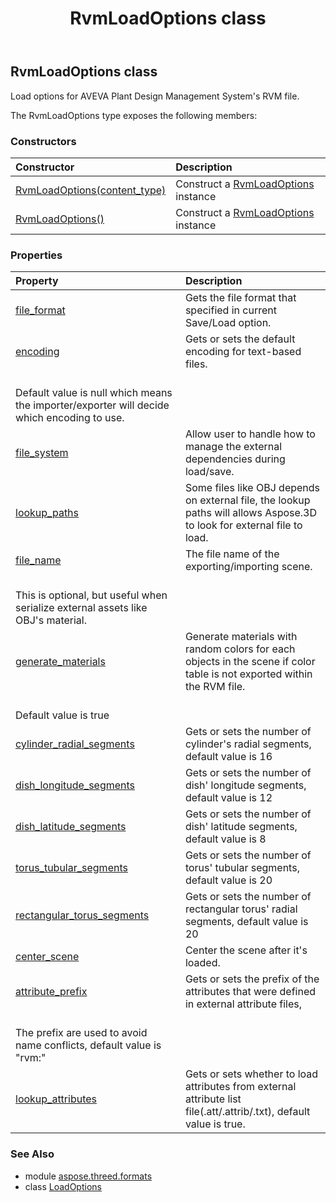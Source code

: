 ﻿---
title: RvmLoadOptions class
second_title: Aspose.3D for Python via .NET API References
description: 
type: docs
weight: 240
url: /python-net/aspose.threed.formats/rvmloadoptions/
is_root: false
---

## RvmLoadOptions class

Load options for AVEVA Plant Design Management System's RVM file.



The RvmLoadOptions type exposes the following members:

### Constructors
| Constructor | Description |
| :- | :- |
| [RvmLoadOptions(content_type)](/3d/python-net/aspose.threed.formats/rvmloadoptions/__init__/#FileContentType) | Construct a [RvmLoadOptions](/3d/python-net/aspose.threed.formats/rvmloadoptions) instance |
| [RvmLoadOptions()](/3d/python-net/aspose.threed.formats/rvmloadoptions/__init__/#) | Construct a [RvmLoadOptions](/3d/python-net/aspose.threed.formats/rvmloadoptions) instance |


### Properties
| Property | Description |
| :- | :- |
| [file_format](/3d/python-net/aspose.threed.formats/rvmloadoptions/file_format) | Gets the file format that specified in current Save/Load option. |
| [encoding](/3d/python-net/aspose.threed.formats/rvmloadoptions/encoding) | Gets or sets the default encoding for text-based files.<br/>            Default value is null which means the importer/exporter will decide which encoding to use. |
| [file_system](/3d/python-net/aspose.threed.formats/rvmloadoptions/file_system) | Allow user to handle how to manage the external dependencies during load/save. |
| [lookup_paths](/3d/python-net/aspose.threed.formats/rvmloadoptions/lookup_paths) | Some files like OBJ depends on external file, the lookup paths will allows Aspose.3D to look for external file to load. |
| [file_name](/3d/python-net/aspose.threed.formats/rvmloadoptions/file_name) | The file name of the exporting/importing scene.<br/>            This is optional, but useful when serialize external assets like OBJ's material. |
| [generate_materials](/3d/python-net/aspose.threed.formats/rvmloadoptions/generate_materials) | Generate materials with random colors for each objects in the scene if color table is not exported within the RVM file.<br/>            Default value is true |
| [cylinder_radial_segments](/3d/python-net/aspose.threed.formats/rvmloadoptions/cylinder_radial_segments) | Gets or sets the number of cylinder's radial segments, default value is 16 |
| [dish_longitude_segments](/3d/python-net/aspose.threed.formats/rvmloadoptions/dish_longitude_segments) | Gets or sets the number of dish' longitude segments, default value is 12 |
| [dish_latitude_segments](/3d/python-net/aspose.threed.formats/rvmloadoptions/dish_latitude_segments) | Gets or sets the number of dish' latitude segments, default value is 8 |
| [torus_tubular_segments](/3d/python-net/aspose.threed.formats/rvmloadoptions/torus_tubular_segments) | Gets or sets the number of torus' tubular segments, default value is 20 |
| [rectangular_torus_segments](/3d/python-net/aspose.threed.formats/rvmloadoptions/rectangular_torus_segments) | Gets or sets the number of rectangular torus' radial segments, default value is 20 |
| [center_scene](/3d/python-net/aspose.threed.formats/rvmloadoptions/center_scene) | Center the scene after it's loaded. |
| [attribute_prefix](/3d/python-net/aspose.threed.formats/rvmloadoptions/attribute_prefix) | Gets or sets the prefix of the attributes that were defined in external attribute files,<br/>            The prefix are used to avoid name conflicts, default value is "rvm:" |
| [lookup_attributes](/3d/python-net/aspose.threed.formats/rvmloadoptions/lookup_attributes) | Gets or sets whether to load attributes from external attribute list file(.att/.attrib/.txt), default value is true. |


### See Also

* module [aspose.threed.formats](../)
* class [LoadOptions](/3d/python-net/aspose.threed.formats/loadoptions)
